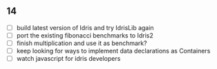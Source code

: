 ## 14

- [ ] build latest version of Idris and try IdrisLib again
- [ ] port the existing fibonacci benchmarks to Idris2
- [ ] finish multiplication and use it as benchmark?
- [ ] keep looking for ways to implement data declarations as Containers
- [ ] watch javascript for idris developers
